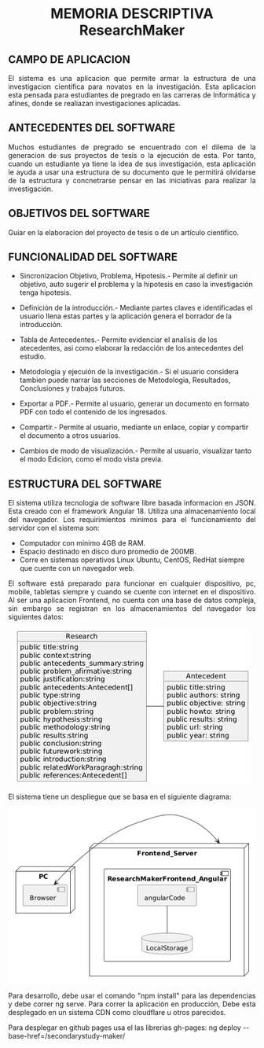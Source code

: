 <h1 style="text-align:center;">MEMORIA DESCRIPTIVA <br /> ResearchMaker</h1>

## CAMPO DE APLICACION

<p style="text-align:justify;">El sistema es una aplicacion que permite armar la estructura de una investigacion cientifica para novatos en la investigación. Esta aplicacion esta pensada para estudiantes de pregrado en las carreras de Informática y afines, donde se realiazan investigaciones aplicadas.</p>

## ANTECEDENTES DEL SOFTWARE

<p style="text-align:justify;">Muchos estudiantes de pregrado se encuentrado con el dilema de la generacion de sus proyectos de tesis o la ejecución de esta. Por tanto, cuando un estudiante ya tiene la idea de sus investigación, esta aplicación le ayuda a usar una estructura de su documento que le permitirá olvidarse de la estructura y concnetrarse pensar en las iniciativas para realizar la investigación.</p>

## OBJETIVOS DEL SOFTWARE
<p style="text-align:justify;">Guiar en la elaboracion del proyecto de tesis o de un artículo cientifico.</p>

## FUNCIONALIDAD DEL SOFTWARE
<p style="text-align:justify;">

* Sincronizacion Objetivo, Problema, Hipotesis.- Permite al definir un objetivo, auto sugerir el problema y la hipotesis en caso la investigación tenga hipotesis.

* Definición de la introducción.- Mediante partes claves e identificadas el usuario llena estas partes y la aplicación genera el borrador de la introducción.

* Tabla de Antecedentes.-  Permite evidenciar el analisis de los atecedentes, asi como elaborar la redacción de los antecedentes del estudio.

* Metodologia y ejecuión de la investigación.-  Si el usuario considera tambien puede narrar las secciones de Metodologia, Resultados, Conclusiones y trabajos futuros.

* Exportar a PDF.- Permite al usuario, generar un documento en formato PDF con todo el contenido de los ingresados.

* Compartir.- Permite al usuario, mediante un enlace, copiar y compartir el documento a otros usuarios. 

* Cambios de modo de visualización.- Permite al usuario, visualizar tanto el modo Edicion, como el modo vista previa.
</p>

## ESTRUCTURA DEL SOFTWARE
<p style="text-align:justify;">El sistema utiliza tecnologia de software libre basada informacion en JSON. Esta creado con el framework Angular 18. Utiliza una almacenamiento local del navegador. Los requirimientos minimos para el funcionamiento del servidor con el sistema son:</p>

* Computador con mínimo 4GB de RAM.
* Espacio destinado en disco duro promedio de 200MB.
* Corre en sistemas operativos Linux Ubuntu, CentOS, RedHat siempre que cuente con un navegador web.

<p style="text-align:justify;">El software está preparado para funcionar en cualquier dispositivo, pc, mobile, tabletas siempre y cuando se cuente con internet en el dispositivo. Al ser una aplicacion Frontend, no cuenta con una base de datos compleja, sin embargo se registran en los almacenamientos del navegador los siguientes datos:</p>

<p style="text-align:center;">
<img src="docs/data.png"/>
</p>

<p style="text-align:justify;">
El sistema tiene un despliegue que se basa en el siguiente diagrama:
</p>

<p style="text-align:center">
<img src="docs/deploy.png"/>
</p>

<p style="text-align:justify;">Para desarrollo, debe usar el comando "npm install" para las dependencias y  debe correr ng serve. Para correr la aplicación en producción, Debe esta desplegado en un sistema CDN como cloudflare u otros parecidos.</p>
<p>Para desplegar en github pages usa el las librerias gh-pages: ng deploy --base-href=/secondarystudy-maker/</p>